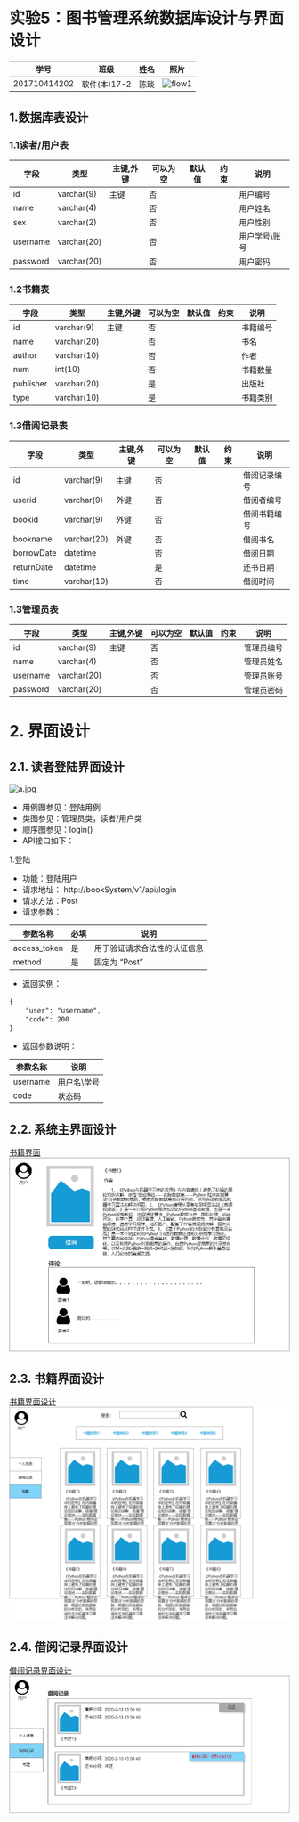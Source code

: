 # 实验5：图书管理系统数据库设计与界面设计
|学号|班级|姓名|照片|
|:-------:|:-------------: | :----------:|:---:|
|201710414202|软件(本)17-2|陈琰|![flow1](../zp.jpg)|
## 1.数据库表设计
### 1.1读者/用户表
| 字段 | 类型 | 主键,外键 | 可以为空 | 默认值 | 约束 | 说明 |
| ------| ------ | ------ | ------  | ------ | ------ | ------ | 
| id | varchar(9) | 主键 | 否 | | | 用户编号 | 
| name | varchar(4) |  | 否 | | | 用户姓名 | 
| sex | varchar(2) |  | 否 | | | 用户性别 | 
| username | varchar(20) |  | 否 | | | 用户学号\账号 | 
| password | varchar(20) |  | 否 | | | 用户密码 | 

### 1.2书籍表
| 字段 | 类型 | 主键,外键 | 可以为空 | 默认值 | 约束 | 说明 |
| ------| ------ | ------ | ------  | ------ | ------ | ------ | 
| id | varchar(9) | 主键 | 否 | | | 书籍编号 | 
| name | varchar(20) |  | 否 | | | 书名 | 
| author | varchar(10) |  | 否 | | | 作者 | 
| num | int(10) |  | 否 | | | 书籍数量 | 
| publisher | varchar(20) |  | 是 | | | 出版社 | 
| type | varchar(10) |  | 是 | | | 书籍类别 | 

### 1.3借阅记录表
| 字段 | 类型 | 主键,外键 | 可以为空 | 默认值 | 约束 | 说明 |
| ------| ------ | ------ | ------  | ------ | ------ | ------ | 
| id | varchar(9) | 主键 | 否 | | | 借阅记录编号 | 
| userid | varchar(9) | 外键 | 否 | | | 借阅者编号 | 
| bookid | varchar(9) | 外键 | 否 | | | 借阅书籍编号 | 
| bookname | varchar(20) | 外键 | 否 | | | 借阅书名 | 
| borrowDate | datetime |  | 否 | | | 借阅日期 | 
| returnDate | datetime |  | 是 | | | 还书日期 | 
| time | varchar(10) |  | 否 | | | 借阅时间 | 

### 1.3管理员表
| 字段 | 类型 | 主键,外键 | 可以为空 | 默认值 | 约束 | 说明 |
| ------| ------ | ------ | ------  | ------ | ------ | ------ | 
| id | varchar(9) | 主键 | 否 | | | 管理员编号 | 
| name | varchar(4) |  | 否 | | | 管理员姓名 | 
| username | varchar(20) |  | 否 | | | 管理员账号 |
| password | varchar(20) |  | 否 | | | 管理员密码 | 

# 2. 界面设计
## 2.1. 读者登陆界面设计
![a.jpg](读者登录界面)
* 用例图参见：登陆用例
* 类图参见：管理员类，读者/用户类
* 顺序图参见：login()
* API接口如下：

1.登陆

* 功能：登陆用户
* 请求地址： http://bookSystem/v1/api/login
* 请求方法：Post
* 请求参数：

|参数名称|	必填|	说明|
| ------| ------ | ------ | 
|access_token|	是|	用于验证请求合法性的认证信息|
|method|	是|	固定为 “Post”|

* 返回实例：

```
{
    "user": "username",
    "code": 200
}
```
* 返回参数说明：

|参数名称|	说明|
| ------| ------ |
|username	|用户名\学号|
|code	|状态码|

## 2.2. 系统主界面设计
[书籍界面](doc\页面3.html "书籍界面")
![书籍界面](res\b.png)

## 2.3. 书籍界面设计
[书籍界面设计](doc\页面_2.html "书籍界面设计")
![书籍界面设计](res\c.png)

## 2.4. 借阅记录界面设计
[借阅记录界面设计](doc\页面_4.html "借阅记录界面设计")
![借阅记录界面设计](res\d.png)
